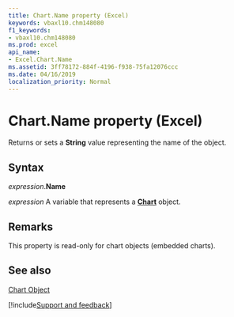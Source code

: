 ```yaml
---
title: Chart.Name property (Excel)
keywords: vbaxl10.chm148080
f1_keywords:
- vbaxl10.chm148080
ms.prod: excel
api_name:
- Excel.Chart.Name
ms.assetid: 3ff78172-884f-4196-f938-75fa12076ccc
ms.date: 04/16/2019
localization_priority: Normal
---
```



# Chart.Name property (Excel)

Returns or sets a  **String** value representing the name of the object.


## Syntax

_expression_.**Name**

_expression_ A variable that represents a **[Chart](Excel.Chart(object).md)** object.


## Remarks

This property is read-only for chart objects (embedded charts).


## See also


[Chart Object](Excel.Chart(object).md)

[!include[Support and feedback](~/includes/feedback-boilerplate.md)]